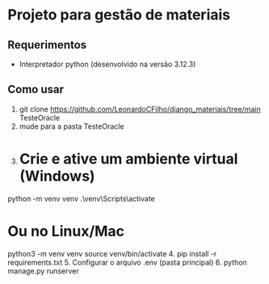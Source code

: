 # Projeto para gestão de materiais

## Requerimentos
- Interpretador python  (desenvolvido na versão 3.12.3)  

## Como usar
1. git clone https://github.com/LeonardoCFilho/django_materiais/tree/main TesteOracle
2. mude para a pasta TesteOracle
3. # Crie e ative um ambiente virtual (Windows)
  python -m venv venv
  .\venv\Scripts\activate

  # Ou no Linux/Mac
  python3 -m venv venv
  source venv/bin/activate
4. pip install -r requirements.txt 
5. Configurar o arquivo .env (pasta principal)
6. python manage.py runserver